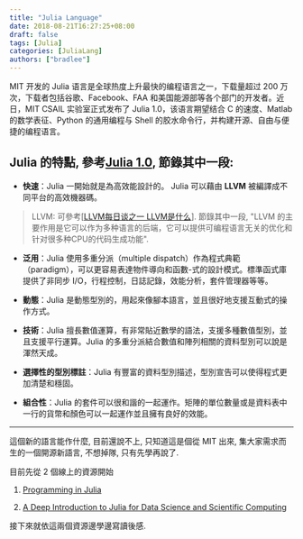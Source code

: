 ```yaml
---
title: "Julia Language"
date: 2018-08-21T16:27:25+08:00
draft: false
tags: [Julia]
categories: [JuliaLang]
authors: ["bradlee"]
---
```

MIT 开发的 Julia 语言是全球热度上升最快的编程语言之一，下载量超过 200 万次，下载者包括谷歌、Facebook、FAA 和美国能源部等各个部门的开发者。近日，MIT CSAIL 实验室正式发布了 Julia 1.0，该语言期望结合 C 的速度、Matlab 的数学表征、Python 的通用编程与 Shell 的胶水命令行，并构建开源、自由与便捷的编程语言。

## Julia 的特點, 參考[Julia 1.0](https://julialang.org/blog/2018/08/one-point-zero-zh_tw), 節錄其中一段:

- **快速**：Julia 一開始就是為高效能設計的。 Julia 可以藉由 **LLVM** 被編譯成不同平台的高效機器碼。

> LLVM: 可參考[[LLVM每日谈之一 LLVM是什么](https://blog.csdn.net/snsn1984/article/details/8036032)]. 節錄其中一段, "LLVM 的主要作用是它可以作为多种语言的后端，它可以提供可编程语言无关的优化和针对很多种CPU的代码生成功能".

- **泛用**：Julia 使用多重分派（multiple dispatch）作為程式典範（paradigm），可以更容易表達物件導向和函數-式的設計模式。標準函式庫提供了非同步 I/O，行程控制，日誌記錄，效能分析，套件管理器等等。

- **動態**：Julia 是動態型別的，用起來像腳本語言，並且很好地支援互動式的操作方式。

- **技術**：Julia 擅長數值運算，有非常貼近數學的語法，支援多種數值型別，並且支援平行運算。Julia 的多重分派結合數值和陣列相關的資料型別可以說是渾然天成。

- **選擇性的型別標註**：Julia 有豐富的資料型別描述，型別宣告可以使得程式更加清楚和穩固。

- **組合性**：Julia 的套件可以很和諧的一起運作。矩陣的單位數量或是資料表中一行的貨幣和顏色可以一起運作並且擁有良好的效能。

---
這個新的語言能作什麼, 目前還說不上, 只知道這是個從 MIT 出來, 集大家需求而生的一個開源新語言, 不想掉隊, 只有先學再說了.

目前先從 2 個線上的資源開始

1. [Programming in Julia](https://lectures.quantecon.org/jl/index_learning_julia.html)

2. [A Deep Introduction to Julia for Data Science and Scientific Computing](http://ucidatascienceinitiative.github.io/IntroToJulia/)

接下來就依這兩個資源邊學邊寫讀後感.
